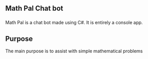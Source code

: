 ## Math Pal Chat bot

### 
Math Pal is a chat bot made using C#. It is entirely a console app.

## Purpose
The main purpose is to assist with simple mathematical problems

